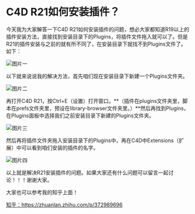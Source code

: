 # C4D R21如何安装插件？

今天我为大家解答一下C4D R21如何安装插件的问题，想必大家都知道R19以上的插件安装方法，直接找到安装目录下的Plugins，将插件文件拖入就可以了。但是R21的插件安装与之前的就有所不同了，在安装目录下就找不到Plugins文件了。如下：

![图片一]([picture/picture_1.jpg](https://pic4.zhimg.com/v2-e37c5ec80410f0fbf01f4f08c4838243_r.jpg))

以下就来说说我的解决方法，首先咱们现在安装目录下新建一个Plugins文件夹。

![图片二]([picture/picture_2.jpg](https://pic3.zhimg.com/v2-1a20d3813bcc80954c8c763a153e44f2_r.jpg))

再打开C4D R21，按Ctrl+E（设置）打开窗口。**（插件在plugins文件夹里，脚本在prefs文件夹里，预设在library-browser文件夹里。）**然后再找到Plugins，在Plugins面板中选择我们之前安装目录下新建的Plugins文件夹。

![图片三]([picture/picture_3.jpg](https://pic3.zhimg.com/v2-1d22b8737108d36c43a69c8c32cf370e_r.jpg))

然后再将插件文件夹拖入安装目录下的Plugins中，再在C4D中Extensions（扩展）中可以看到咱们安装的插件的名字。

![图片四]([picture/picture_4.jpg](https://pic3.zhimg.com/v2-4e9386406f56db3eb59a3d2d20b78eea_r.jpg))

以上就是解决R21安装插件的问题。如果大家还有什么问题可以留言一起讨论！！！谢谢大家。

大家也可以参考我的知乎上面！

<a href="https://zhuanlan.zhihu.com/p/372989696" target="_blank">知乎：https://zhuanlan.zhihu.com/p/372989696</a>
